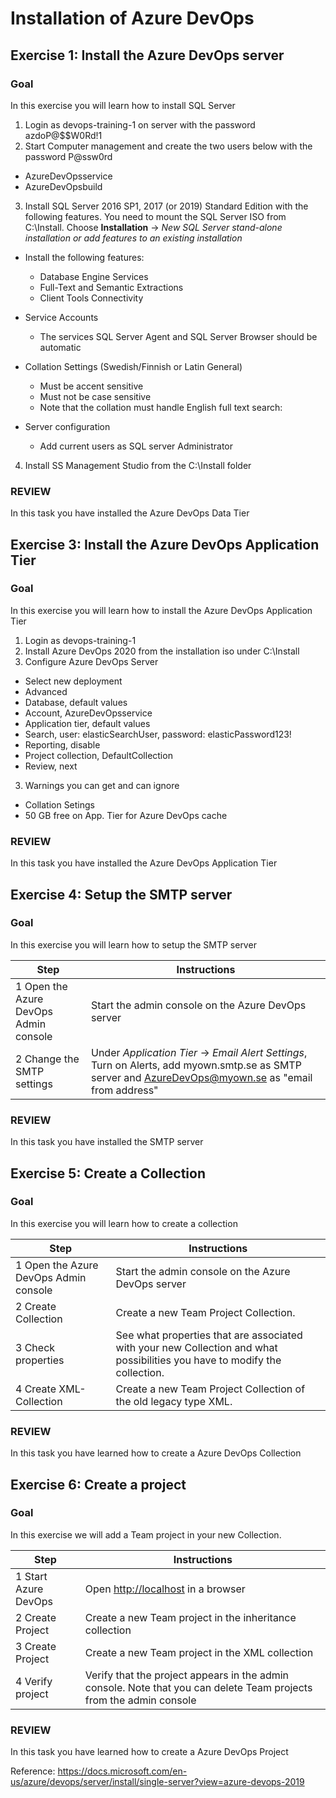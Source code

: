 # Installation of Azure DevOps

## Exercise 1: Install the Azure DevOps server

### Goal 
In this exercise you will learn how to install SQL Server 

1. Login as devops-training-1 on server with the password azdoP@$$W0Rd!1
2. Start Computer management and create the two users below with the password P@ssw0rd
- AzureDevOpsservice
- AzureDevOpsbuild
 
3. Install SQL Server 2016 SP1, 2017 (or 2019) Standard Edition with the following features.
  You need to mount the SQL Server ISO from C:\Install.
  Choose **Installation** -> *New SQL Server stand-alone installation or add features to an existing installation*
- Install the following features:
  - Database Engine Services
  - Full-Text and Semantic Extractions
  - Client Tools Connectivity

- Service Accounts
  - The services SQL Server Agent and SQL Server Browser should be automatic
- Collation Settings (Swedish/Finnish or Latin General)
  - Must be accent sensitive
  - Must not be case sensitive
  - Note that the collation must handle English full text search:
- Server configuration
  - Add current users as SQL server Administrator
 
 4. Install SS Management Studio from the C:\Install folder

### REVIEW 
In this task you have installed the Azure DevOps Data Tier 

## Exercise 3: Install the Azure DevOps Application Tier

### Goal 
In this exercise you will learn how to install the Azure DevOps Application Tier 


1. Login as devops-training-1 
2. Install Azure DevOps 2020 from the installation iso under C:\Install
3. Configure Azure DevOps Server
- Select new deployment
- Advanced
- Database, default values
- Account, AzureDevOpsservice
- Application tier, default values
- Search, user: elasticSearchUser, password: elasticPassword123!
- Reporting, disable
- Project collection, DefaultCollection
- Review, next
3. Warnings you can get and can ignore
 - Collation Setings
 - 50 GB free on App. Tier for Azure DevOps cache

### REVIEW 
In this task you have installed the Azure DevOps Application Tier 

## Exercise 4: Setup the SMTP server

### Goal 
In this exercise you will learn how to setup the SMTP server 

| Step | Instructions |
| --- | --- |
| 1 Open the Azure DevOps Admin console | Start the admin console on the Azure DevOps server |
| 2 Change the SMTP settings | Under *Application Tier* -> *Email Alert Settings*, Turn on Alerts, add myown.smtp.se as SMTP server and [AzureDevOps@myown.se](mailto:tfs@myown.se)  as &quot;email from address&quot;   |

### REVIEW 
In this task you have installed the SMTP server 

## Exercise 5: Create a Collection

### Goal  
In this exercise you will learn how to create a collection 

| Step | Instructions |
| --- | --- |
| 1 Open the Azure DevOps Admin console | Start the admin console on the Azure DevOps server |
| 2 Create Collection | Create a new Team Project Collection. |
| 3 Check properties | See what properties that are associated with your new Collection and what possibilities you have to modify the collection. |
| 4 Create XML-Collection | Create a new Team Project Collection of the old legacy type XML. |

### REVIEW  
In this task you have learned how to create a Azure DevOps Collection 

## Exercise 6: Create a project

### Goal 
In this exercise we will add a Team project in your new Collection. 

| Step | Instructions |
| --- | --- |
| 1 Start Azure DevOps | Open [http://localhost](http://localhost) in a browser |
| 2 Create Project | Create a new Team project in the inheritance collection |
| 3 Create Project | Create a new Team project in the XML collection |
| 4 Verify project | Verify that the project appears in the admin console. Note that you can delete Team projects from the admin console |


### REVIEW 
In this task you have learned how to create a Azure DevOps Project 

Reference: https://docs.microsoft.com/en-us/azure/devops/server/install/single-server?view=azure-devops-2019
